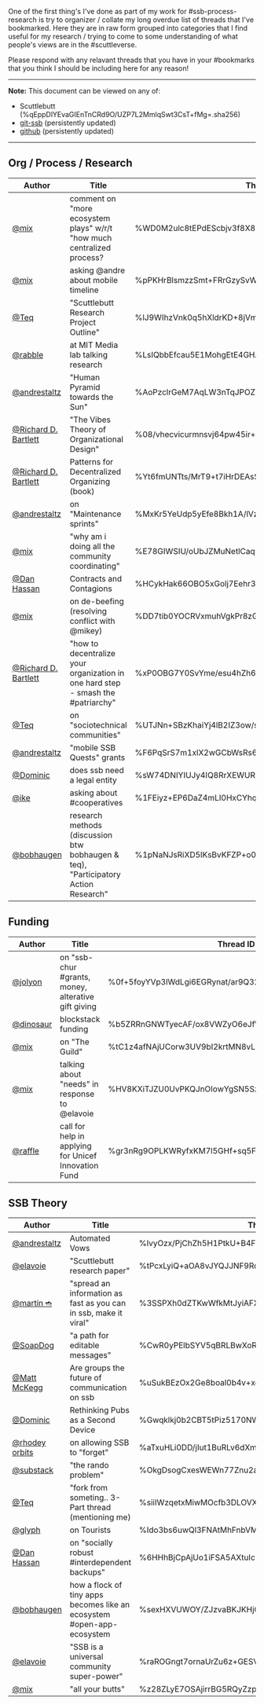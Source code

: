 One of the first thing's I've done as part of my work for #ssb-process-research is try to organizer / collate my long overdue list of threads that I've bookmarked. Here they are in raw form grouped into categories that I find useful for my research / trying to come to some understanding of what people's views are in the #scuttleverse.

Please respond with any relavant threads that you have in your #bookmarks that you think I should be including here for any reason!

------------
**Note:** This document can be viewed on any of:
- Scuttlebutt (%qEppDlYEvaGIEnTnCRd9O/UZP7L2MmlqSwt3CsT+fMg=.sha256)
- [git-ssb](http://localhost:7718/%25Da%2Bmoxvfbbz7u4cSfEjNsR8MakEpCHdJGydPyTfdutA%3D.sha256/blob/master/research/ssb-threads.md) (persistently updated)
- [github](https://github.com/clevinson/ssb-process-research/blob/master/research/ssb-threads.md) (persistently updated)
------------

## Org / Process / Research
| Author | Title | Thread ID | Notes |
|--------|-------|-----------|-------|
| [@mix](@ye+QM09iPcDJD6YvQYjoQc7sLF/IFhmNbEqgdzQo3lQ=.ed25519) | comment on "more ecosystem plays" w/r/t "how much centralized process? | %WD0M2ulc8tEPdEScbjv3f8X8XAaQ0EA70qdBRzMjVvc=.sha256
| [@mix](@ye+QM09iPcDJD6YvQYjoQc7sLF/IFhmNbEqgdzQo3lQ=.ed25519) | asking @andre about mobile timeline | %pPKHrBlsmzzSmt+FRrGzySvWkuBIYUQvH9vHACgCSh8=.sha256
| [@Teq](@CxnSXWYjPT160y7QbmTFtWaWT09080azgErYPt1ZeZc=.ed25519) | "Scuttlebutt Research Project Outline" | %lJ9WIhzVnk0q5hXldrKD+8jVmeNHHExHIemO4PEmwMY=.sha256
| [@rabble](@vzoU7/XuBB5B0xueC9NHFr9Q76VvPktD9GUkYgN9lAc=.ed25519) | at MIT Media lab talking research | %LsIQbbEfcau5E1MohgEtE4GHA0SwXuY9M//1PYqjOvY=.sha256
| [@andrestaltz](@QlCTpvY7p9ty2yOFrv1WU1AE88aoQc4Y7wYal7PFc+w=.ed25519) | "Human Pyramid towards the Sun" | %AoPzclrGeM7AqLW3nTqJPOZWVfA69/Ns/5MoT6T3KQs=.sha256
| [@Richard D. Bartlett](@3r4+IyB5NVl2in6QOZHIu9oSrZud+NuVgl2GX3x2WG8=.ed25519) | "The Vibes Theory of Organizational Design" | %08/vhecvicurmnsvj64pw45ir+0ch3zeohcqcsthp68=.sha256
| [@Richard D. Bartlett](@3r4+IyB5NVl2in6QOZHIu9oSrZud+NuVgl2GX3x2WG8=.ed25519) | Patterns for Decentralized Organizing (book) | %Yt6fmUNTts/MrT9+t7iHrDEAsSe091Ip9qHrE8dvUcw=.sha256
| [@andrestaltz](@QlCTpvY7p9ty2yOFrv1WU1AE88aoQc4Y7wYal7PFc+w=.ed25519) | on "Maintenance sprints" | %MxKr5YeUdp5yEfe8Bkh1A/lVzCMbn4DI/hkuxbjC55U=.sha256
| [@mix](@ye+QM09iPcDJD6YvQYjoQc7sLF/IFhmNbEqgdzQo3lQ=.ed25519) | "why am i doing all the community coordinating" | %E78GIWSIU/oUbJZMuNetlCaq9UhC+WbHO9lpLdWBj78=.sha256
| [@Dan Hassan](@NeB4q4Hy9IiMxs5L08oevEhivxW+/aDu/s/0SkNayi0=.ed25519) | Contracts and Contagions | %HCykHak66OBO5xGolj7Eehr30mFdXfFhX8ho8T3Do3M=.sha256
| [@mix](@ye+QM09iPcDJD6YvQYjoQc7sLF/IFhmNbEqgdzQo3lQ=.ed25519) | on de-beefing (resolving conflict with @mikey) | %DD7tib0YOCRVxmuhVgkPr8zGBnBD/ETt/DE/sv1lCuA=.sha256
| [@Richard D. Bartlett](@3r4+IyB5NVl2in6QOZHIu9oSrZud+NuVgl2GX3x2WG8=.ed25519) | "how to decentralize your organization in one hard step - smash the #patriarchy" | %xP0OBG7Y0SvYme/esu4hZh6bLQJXovkiCxY0HWRQQQY=.sha256
| [@Teq](@CxnSXWYjPT160y7QbmTFtWaWT09080azgErYPt1ZeZc=.ed25519) | on "sociotechnical communities" | %UTJNn+SBzKhaiYj4lB2IZ3ow/s+d2IUIntuOn5glcZc=.sha256 |
| [@andrestaltz](@QlCTpvY7p9ty2yOFrv1WU1AE88aoQc4Y7wYal7PFc+w=.ed25519) | "mobile SSB Quests" grants | %F6PqSrS7m1xlX2wGCbWsRs6oNjZjkKYsOM0ovKfu3gQ=.sha256
| [@Dominic](@EMovhfIrFk4NihAKnRNhrfRaqIhBv1Wj8pTxJNgvCCY=.ed25519) | does ssb need a legal entity | %sW74DNIYIUJy4IQ8RrXEWURPMVA+oCS4ZwBHjeBdUB4=.sha256
| [@ike](@+aQL1YGSyeEIhPRMcw96/ztOy41RoKSGD7la7BUZVmA=.ed25519) | asking about #cooperatives | %1FEiyz+EP6DaZ4mLI0HxCYhqTr1ZlBLRpCiKqYsfZo4=.sha256
| [@bobhaugen](@iL6NzQoOLFP18pCpprkbY80DMtiG4JFFtVSVUaoGsOQ=.ed25519) | research methods (discussion btw bobhaugen & teq), "Participatory Action Research" | %1pNaNJsRiXD5lKsBvKFZP+o0X63+18ylDdiFR1fk8mA=.sha256


## Funding

| Author | Title | Thread ID | Notes |
|--------|-------|-----------|-------|
| [@jolyon](@dfCIY3rP5idQFdjuOHrBJqrv6EgsSiNyn1NKz87UTJw=.ed25519) | on "ssb-chur #grants, money, alterative gift giving | %0f+5foyYVp3lWdLgi6EGRynat/ar9Q32VOOFbvk+zqQ=.sha256
| [@dinosaur](@6ilZq3kN0F+dXFHAPjAwMm87JEb/VdB+LC9eIMW3sa0=.ed25519) | blockstack funding | %b5ZRRnGNWTyecAF/ox8VWZyO6eJfWVwaqin7AGmimlA=.sha256
| [@mix](@ye+QM09iPcDJD6YvQYjoQc7sLF/IFhmNbEqgdzQo3lQ=.ed25519) | on "The Guild" | %tC1z4afNAjUCorw3UV9bI2krtMN8vLLqExk/Te0ML2Q=.sha256
| [@mix](@ye+QM09iPcDJD6YvQYjoQc7sLF/IFhmNbEqgdzQo3lQ=.ed25519) | talking about "needs" in response to @elavoie | %HV8KXiTJZU0UvPKQJnOIowYgSN5SzRRkxFzsXKAAT9E=.sha256
| [@raffle](@vzoU7/XuBB5B0xueC9NHFr9Q76VvPktD9GUkYgN9lAc=.ed25519) | call for help in applying for Unicef Innovation Fund | %gr3nRg9OPLKWRyfxKM7l5GHf+sq5FnnpkWmXTiHCj2w=.sha256

## SSB Theory

| Author | Title | Thread ID | Notes |
|--------|-------|-----------|-------|
| [@andrestaltz](@QlCTpvY7p9ty2yOFrv1WU1AE88aoQc4Y7wYal7PFc+w=.ed25519) | Automated Vows | %lvyOzx/PjChZh5H1PtkU+B4FHIJeB6BcrX7DAjfGz4A=.sha256
| [@elavoie](@IgYpd+tCtXnlE2tYX/8rR2AGt+P8svC98WH3MdYAa8Y=.ed25519) | "Scuttlebutt research paper" | %tPcxLyiQ+aOA8vJYQJJNF9RcippCKRGLX88Vw2qMqDw=.sha256
| [@martin ➬](@pJsYrTaEjm5XW5Qe0W9JW2c+RpYNqJHPMZ0qGFFYXfI=.ed25519)  | "spread an information as fast as you can in ssb, make it viral" | %3SSPXh0dZTKwWfkMtJyiAFXGkwh7+uqon60+Rfp59BU=.sha256
| [@SoapDog](@gaQw6z30GpfsW9k8V5ED4pHrg8zmrqku24zTSAINhRg=.ed25519) | "a path for editable messages" | %CwR0yPElbSYV5qBRLBwXoRHe7ccFz/7Iz0KweBnvOX4=.sha256
| [@Matt McKegg](@FbGoHeEcePDG3Evemrc+hm+S77cXKf8BRQgkYinJggg=.ed25519) | Are groups the future of communication on ssb | %uSukBEzOx2Ge8boal0b4v+xqq9bnF62wa2e/usKKlVE=.sha256
| [@Dominic](@EMovhfIrFk4NihAKnRNhrfRaqIhBv1Wj8pTxJNgvCCY=.ed25519) | Rethinking Pubs as a Second Device | %Gwqklkj0b2CBT5tPiz5170NWsPp3xiuLbOImEaG/e+4=.sha256
| [@rhodey orbits](@zObwlZWdllQT42db+l34tJQ9UEkpcoeg+IFhlAGKImg=.ed25519) | on allowing SSB to "forget" | %aTxuHLi0DD/jIut1BuRLv6dXmUOgkwfT9LdqpfpEXhA=.sha256
| [@substack](@9nTgtYmvW4HID6ayt6Icwc8WZxdifx5SlSKKIX/X/1g=.ed25519) | "the rando problem" | %OkgDsogCxesWEWn77Znu2alWlqNTpZVgRI4AWxcckBc=.sha256
| [@Teq](@CxnSXWYjPT160y7QbmTFtWaWT09080azgErYPt1ZeZc=.ed25519) | "fork from someting.. 3-Part thread (mentioning me) | %siiIWzqetxMiwMOcfb3DLOVX2cFmfXcwpJqL5Xun6Es=.sha256 |
| [@glyph](@HEqy940T6uB+T+d9Jaa58aNfRzLx9eRWqkZljBmnkmk=.ed25519) | on Tourists | %Ido3bs6uwQl3FNAtMhFnbVM8B4yUFOFHVbqlfHsWLu0=.sha256
| [@Dan Hassan](@NeB4q4Hy9IiMxs5L08oevEhivxW+/aDu/s/0SkNayi0=.ed25519) | on "socially robust #interdependent backups" | %6HHhBjCpAjUo1iFSA5AXtuIcUXdF7MZ/YViLQsTjc3I=.sha256
| [@bobhaugen](@iL6NzQoOLFP18pCpprkbY80DMtiG4JFFtVSVUaoGsOQ=.ed25519) | how a flock of tiny apps becomes like an ecosystem #open-app-ecosystem | %sexHXVUWOY/ZJzvaBKJKHjOC3802iFQIBlRlqrf9MMM=.sha256
| [@elavoie](@IgYpd+tCtXnlE2tYX/8rR2AGt+P8svC98WH3MdYAa8Y=.ed25519) | "SSB is a universal community super-power" | %raROGngt7ornaUrZu6z+GESVUEgrq3D2uAtXeAERQqM=.sha256
| [@mix](@ye+QM09iPcDJD6YvQYjoQc7sLF/IFhmNbEqgdzQo3lQ=.ed25519) | "all your butts" | %z28ZLyE7OSAjirrBG5RQyZzpVCilnoCb3MTY2lugwO0=.sha256
